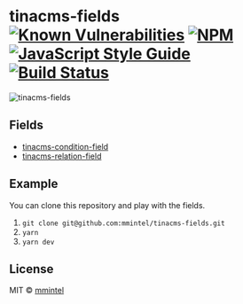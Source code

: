 # tinacms-fields [![Known Vulnerabilities](https://snyk.io/test/github/mmintel/tinacms-fields/badge.svg)](https://snyk.io/test/github/mmintel/tinacms-fields) [![NPM](https://img.shields.io/npm/v/tinacms-condition-field.svg)](https://www.npmjs.com/package/tinacms-condition-field) [![JavaScript Style Guide](https://img.shields.io/badge/code_style-standard-brightgreen.svg)](https://standardjs.com) [![Build Status](https://travis-ci.com/mmintel/tinacms-fields.svg?branch=master)](https://travis-ci.com/mmintel/tinacms-fields)

![tinacms-fields](https://raw.githubusercontent.com/mmintel/tinacms-fields/master/docs/assets/tinacms.jpg)

## Fields
* [tinacms-condition-field](packages/tinacms-condition-field)
* [tinacms-relation-field](packages/tinacms-relation-field)

## Example
You can clone this repository and play with the fields.

1. `git clone git@github.com:mmintel/tinacms-fields.git`
2. `yarn`
3. `yarn dev`

## License

MIT © [mmintel](https://github.com/mmintel)
